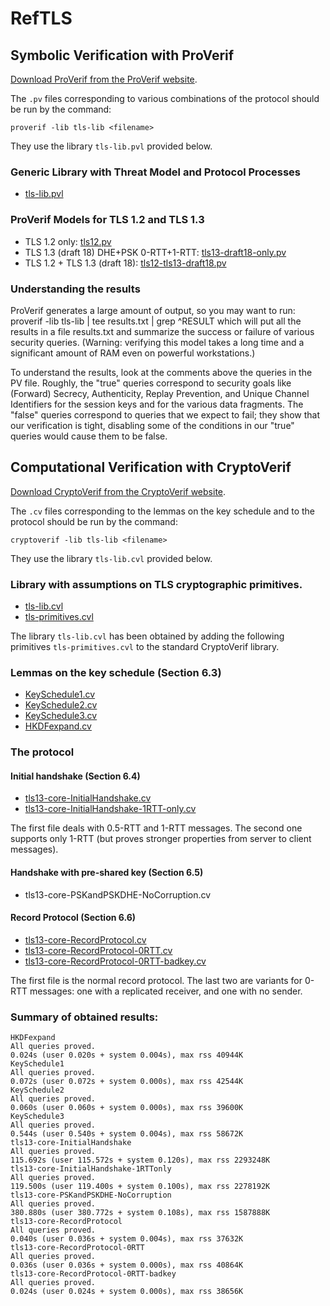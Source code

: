 # RefTLS
## Symbolic Verification with ProVerif

[Download ProVerif from the ProVerif website](http://proverif.inria.fr).

The `.pv` files corresponding to various combinations of the protocol should be run by the command:

    proverif -lib tls-lib <filename>

They use the library `tls-lib.pvl` provided below.

### Generic Library with Threat Model and Protocol Processes

* [tls-lib.pvl](pv/tls-lib.pvl)


### ProVerif Models for TLS 1.2 and TLS 1.3

*   TLS 1.2 only: [tls12.pv](pv/tls12.pv)
*   TLS 1.3 (draft 18) DHE+PSK 0-RTT+1-RTT: [tls13-draft18-only.pv](pv/tls13-draft18-only.pv)
*   TLS 1.2 + TLS 1.3 (draft 18): [tls12-tls13-draft18.pv](pv/tls12-tls13-draft18.pv)


### Understanding the results

ProVerif generates a large amount of output, so you may want to run:
    proverif -lib tls-lib <filename> | tee results.txt | grep ^RESULT
which will put all the results in a file results.txt and summarize the success or failure of various security queries.
(Warning: verifying this model takes a long time and a significant amount of RAM even on powerful workstations.)

To understand the results, look at the comments above the queries in
the PV file.  Roughly, the "true" queries correspond to security goals
like (Forward) Secrecy, Authenticity, Replay Prevention, and Unique
Channel Identifiers for the session keys and for the various data
fragments.  The "false" queries correspond to queries that we expect
to fail; they show that our verification is tight, disabling some of
the conditions in our "true" queries would cause them to be false.

## Computational Verification with CryptoVerif

[Download CryptoVerif from the CryptoVerif website](http://cryptoverif.inria.fr).

The `.cv` files corresponding to the lemmas on the key schedule and to the protocol should be run by the command:

    cryptoverif -lib tls-lib <filename>

They use the library `tls-lib.cvl` provided below.

### Library with assumptions on TLS cryptographic primitives.

* [tls-lib.cvl](cv/tls-lib.cvl)
* [tls-primitives.cvl](cv/tls-primitives.cvl)

The library `tls-lib.cvl` has been obtained by adding the following primitives `tls-primitives.cvl` to the standard CryptoVerif library.

### Lemmas on the key schedule (Section 6.3)

* [KeySchedule1.cv](cv/KeySchedule1.cv)
* [KeySchedule2.cv](cv/KeySchedule2.cv)
* [KeySchedule3.cv](cv/KeySchedule3.cv)
* [HKDFexpand.cv](cv/HKDFexpand.cv)

### The protocol

#### Initial handshake (Section 6.4)

* [tls13-core-InitialHandshake.cv](cv/tls13-core-InitialHandshake.cv)
* [tls13-core-InitialHandshake-1RTT-only.cv](cv/tls13-core-InitialHandshake-1RTT-only.cv)

The first file deals with 0.5-RTT and 1-RTT messages. The second one supports only 1-RTT (but proves stronger properties from server to client messages).

#### Handshake with pre-shared key (Section 6.5)

* tls13-core-PSKandPSKDHE-NoCorruption.cv

#### Record Protocol (Section 6.6)

* [tls13-core-RecordProtocol.cv](cv/tls13-core-RecordProtocol.cv)
* [tls13-core-RecordProtocol-0RTT.cv](cv/tls13-core-RecordProtocol-0RTT.cv)
* [tls13-core-RecordProtocol-0RTT-badkey.cv](cv/tls13-core-RecordProtocol-0RTT-badkey.cv)

The first file is the normal record protocol. The last two are variants for 0-RTT messages: one with a replicated receiver, and one with no sender.
	
### Summary of obtained results:

    HKDFexpand
    All queries proved.
    0.024s (user 0.020s + system 0.004s), max rss 40944K
    KeySchedule1
    All queries proved.
    0.072s (user 0.072s + system 0.000s), max rss 42544K
    KeySchedule2
    All queries proved.
    0.060s (user 0.060s + system 0.000s), max rss 39600K
    KeySchedule3
    All queries proved.
    0.544s (user 0.540s + system 0.004s), max rss 58672K
    tls13-core-InitialHandshake
    All queries proved.
    115.692s (user 115.572s + system 0.120s), max rss 2293248K
    tls13-core-InitialHandshake-1RTTonly
    All queries proved.
    119.500s (user 119.400s + system 0.100s), max rss 2278192K
    tls13-core-PSKandPSKDHE-NoCorruption
    All queries proved.
    380.880s (user 380.772s + system 0.108s), max rss 1587888K
    tls13-core-RecordProtocol
    All queries proved.
    0.040s (user 0.036s + system 0.004s), max rss 37632K
    tls13-core-RecordProtocol-0RTT
    All queries proved.
    0.036s (user 0.036s + system 0.000s), max rss 40864K
    tls13-core-RecordProtocol-0RTT-badkey
    All queries proved.
    0.024s (user 0.024s + system 0.000s), max rss 38656K
